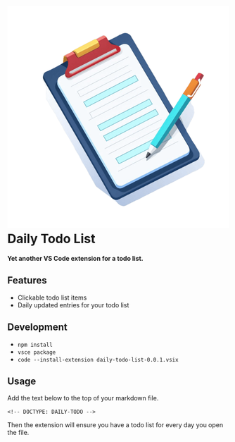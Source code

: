# ![Logo](docs/todo_list_icon.png) Daily Todo List

**Yet another VS Code extension for a todo list.**

## Features

- Clickable todo list items
- Daily updated entries for your todo list

## Development

- `npm install`
- `vsce package`
- `code --install-extension daily-todo-list-0.0.1.vsix`

## Usage

Add the text below to the top of your markdown file.

```
<!-- DOCTYPE: DAILY-TODO -->
```


Then the extension will ensure you have a todo list for every day you open the file.


